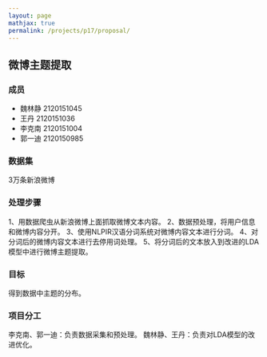 ```yaml
---
layout: page
mathjax: true
permalink: /projects/p17/proposal/
---
```


## 微博主题提取

### 成员

- 魏林静	2120151045
- 王丹	2120151036
- 李克南	2120151004
- 郭一迪	2120150985


### 数据集
3万条新浪微博


### 处理步骤
1、用数据爬虫从新浪微博上面抓取微博文本内容。
2、数据预处理，将用户信息和微博内容分开。
3、使用NLPIR汉语分词系统对微博内容文本进行分词。
4、对分词后的微博内容文本进行去停用词处理。
5、将分词后的文本放入到改进的LDA模型中进行微博主题提取。

### 目标
得到数据中主题的分布。

### 项目分工
李克南、郭一迪：负责数据采集和预处理。
魏林静、王丹：负责对LDA模型的改进优化。

